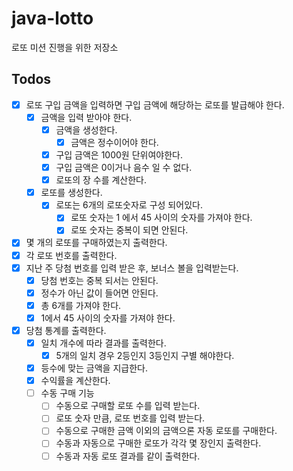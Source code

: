
# java-lotto
로또 미션 진행을 위한 저장소

## Todos

- [x] 로또 구입 금액을 입력하면 구입 금액에 해당하는 로또를 발급해야 한다.
  - [x] 금액을 입력 받아야 한다.
    - [x] 금액을 생성한다.
        - [x] 금액은 정수이어야 한다.
    - [x] 구입 금액은 1000원 단위여야한다.
    - [x] 구입 금액은 0이거나 음수 일 수 없다.
    - [x] 로또의 장 수를 계산한다. 
  - [x] 로또를 생성한다.
    - [x] 로또는 6개의 로또숫자로 구성 되어있다.
      - [x] 로또 숫자는 1 에서 45 사이의 숫자를 가져야 한다.
      - [x] 로또 숫자는 중복이 되면 안된다.
- [x] 몇 개의 로또를 구매하였는지 출력한다.
- [x] 각 로또 번호를 출력한다.
- [x] 지난 주 당첨 번호를 입력 받은 후, 보너스 볼을 입력받는다.
  - [x] 당첨 번호는 중복 되서는 안된다.
  - [x] 정수가 아닌 값이 들어면 안된다.
  - [x] 총 6개를 가져야 한다.
  - [x] 1에서 45 사이의 숫자를 가져야 한다.
- [x] 당첨 통계를 출력한다.
  - [x] 일치 개수에 따라 결과를 출력한다.
    - [x] 5개의 일치 경우 2등인지 3등인지 구별 해야한다.
  - [x] 등수에 맞는 금액을 지급한다.
  - [x] 수익률을 계산한다.
  - [ ] 수동 구매 기능
    - [ ] 수동으로 구매할 로또 수를 입력 받는다.
    - [ ] 로또 숫자 만큼, 로또 번호를 입력 받는다. 
    - [ ] 수동으로 구매한 금액 이외의 금액으론 자동 로또를 구매한다.
    - [ ] 수동과 자동으로 구매한 로또가 각각 몇 장인지 출력한다.
    - [ ] 수동과 자동 로또 결과를 같이 출력한다.